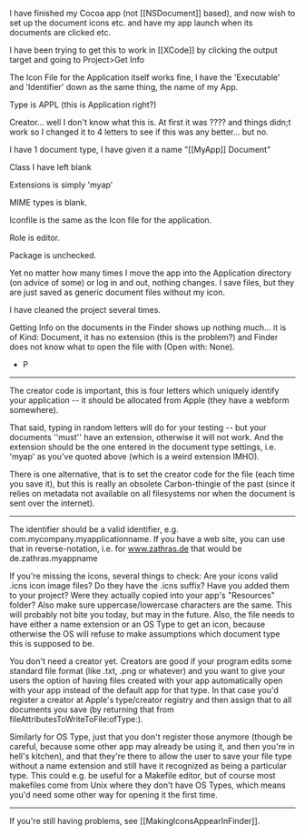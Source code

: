 

I have finished my Cocoa app (not [[NSDocument]] based), and now wish to set up the document icons etc. and have my app launch when its documents are clicked etc. 

I have been trying to get this to work in [[XCode]] by clicking the output target and going to Project>Get Info

The Icon File for the Application itself works fine, I have the 'Executable' and 'Identifier' down as the same thing, the name of my App.

Type is APPL (this is Application right?)

Creator... well I don't know what this is. At first it was ???? and things didn;t work so I changed it to 4 letters to see if this was any better... but no.

I have 1 document type, I have given it a name "[[MyApp]] Document"

Class I have left blank

Extensions is simply 'myap'

MIME types is blank.

Iconfile is the same as the Icon file for the application.

Role is editor.

Package is unchecked.

Yet no matter how many times I move the app into the Application directory (on advice of some) or log in and out, nothing changes. I save files, but they are just saved as generic document files without my icon.

I have cleaned the project several times.

Getting Info on the documents in the Finder shows up nothing much... it is of Kind: Document, it has no extension (this is the problem?) and Finder does not know what to open the file with (Open with: None).

- P

----

The creator code is important, this is four letters which uniquely identify your application -- it should be allocated from Apple (they have a webform somewhere).

That said, typing in random letters will do for your testing -- but your documents ''must'' have an extension, otherwise it will not work. And the extension should be the one entered in the document type settings, i.e. 'myap' as you've quoted above (which is a weird extension IMHO).

There is one alternative, that is to set the creator code for the file (each time you save it), but this is really an obsolete Carbon-thingie of the past (since it relies on metadata not available on all filesystems nor when the document is sent over the internet).

----

The identifier should be a valid identifier, e.g. com.mycompany.myapplicationname. If you have a web site, you can use that in reverse-notation, i.e. for www.zathras.de that would be de.zathras.myappname

If you're missing the icons, several things to check: Are your icons valid .icns icon image files? Do they have the .icns suffix? Have you added them to your project? Were they actually copied into your app's "Resources" folder? Also make sure uppercase/lowercase characters are the same. This will probably not bite you today, but may in the future. Also, the file needs to have either a name extension or an OS Type to get an icon, because otherwise the OS will refuse to make assumptions which document type this is supposed to be.

You don't need a creator yet. Creators are good if your program edits some standard file format (like .txt, .png or whatever) and you want to give your users the option of having files created with your app automatically open with your app instead of the default app for that type. In that case you'd register a creator at Apple's type/creator registry and then assign that to all documents you save (by returning that from fileAttributesToWriteToFile:ofType:).

Similarly for OS Type, just that you don't register those anymore (though be careful, because some other app may already be using it, and then you're in hell's kitchen), and that they're there to allow the user to save your file type without a name extension and still have it recognized as being a particular type. This could e.g. be useful for a Makefile editor, but of course most makefiles come from Unix where they don't have OS Types, which means you'd need some other way for opening it the first time.

----

If you're still having problems, see [[MakingIconsAppearInFinder]].